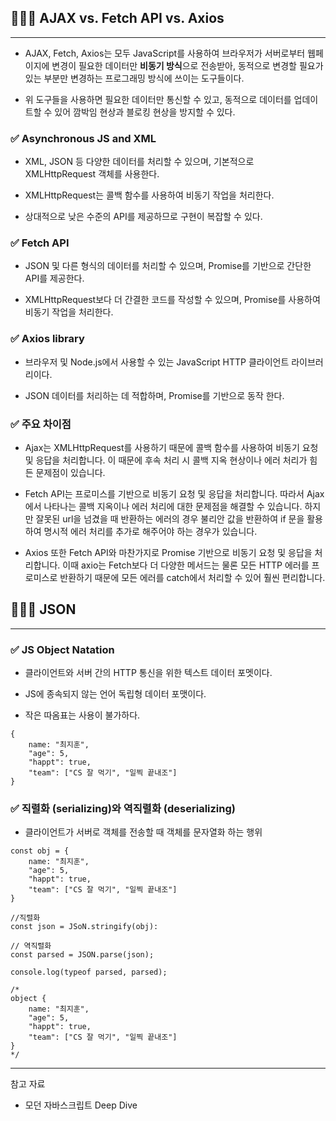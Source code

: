 ## 🧑🏻‍💻 AJAX vs. Fetch API vs. Axios

---

- AJAX, Fetch, Axios는 모두 JavaScript를 사용하여 브라우저가 서버로부터 웹페이지에 변경이 필요한 데이터만 **비동기 방식**으로 전송받아, 동적으로 변경할 필요가 있는 부분만 변경하는 프로그래밍 방식에 쓰이는 도구들이다.

- 위 도구들을 사용하면 필요한 데이터만 통신할 수 있고, 동적으로 데이터를 업데이트할 수 있어 깜박임 현상과 블로킹 현상을 방지할 수 있다.

### ✅ Asynchronous JS and XML

- XML, JSON 등 다양한 데이터를 처리할 수 있으며, 기본적으로 XMLHttpRequest 객체를 사용한다. 

- XMLHttpRequest는 콜백 함수를 사용하여 비동기 작업을 처리한다.

- 상대적으로 낮은 수준의 API를 제공하므로 구현이 복잡할 수 있다.

### ✅ Fetch API

- JSON 및 다른 형식의 데이터를 처리할 수 있으며, Promise를 기반으로 간단한 API를 제공한다.

- XMLHttpRequest보다 더 간결한 코드를 작성할 수 있으며, Promise를 사용하여 비동기 작업을 처리한다.

### ✅ Axios library

- 브라우저 및 Node.js에서 사용할 수 있는 JavaScript HTTP 클라이언트 라이브러리이다.

- JSON 데이터를 처리하는 데 적합하며, Promise를 기반으로 동작 한다.

### ✅ 주요 차이점

- Ajax는 XMLHttpRequest를 사용하기 때문에 콜백 함수를 사용하여 비동기 요청 및 응답을 처리합니다. 이 때문에 후속 처리 시 콜백 지옥 현상이나 에러 처리가 힘든 문제점이 있습니다.

- Fetch API는 프로미스를 기반으로 비동기 요청 및 응답을 처리합니다. 따라서 Ajax에서 나타나는 콜백 지옥이나 에러 처리에 대한 문제점을 해결할 수 있습니다. 하지만 잘못된 url을 넘겼을 때 반환하는 에러의 경우 불리안 값을 반환하여 if 문을 활용하여 명시적 에러 처리를 추가로 해주어야 하는 경우가 있습니다.

- Axios 또한 Fetch API와 마찬가지로 Promise 기반으로 비동기 요청 및 응답을 처리합니다. 이때 axio는 Fetch보다 더 다양한 메서드는 물론 모든 HTTP 에러를 프로미스로 반환하기 때문에 모든 에러를 catch에서 처리할 수 있어 훨씬 편리합니다.

## 🧑🏻‍💻 JSON

---

### ✅ JS Object Natation

- 클라이언트와 서버 간의 HTTP 통신을 위한 텍스트 데이터 포멧이다.

- JS에 종속되지 않는 언어 독립형 데이터 포맷이다.

- 작은 따옴표는 사용이 불가하다.

```tsx
{
	name: "최지훈",
	"age": 5,
	"happt": true,
	"team": ["CS 잘 먹기", "일찍 끝내조"]
}
```

### ✅ 직렬화 (serializing)와 역직렬화 (deserializing)

- 클라이언트가 서버로 객체를 전송할 때 객체를 문자열화 하는 행위

```tsx
const obj = {
	name: "최지훈",
	"age": 5,
	"happt": true,
	"team": ["CS 잘 먹기", "일찍 끝내조"]
}

//직렬화
const json = JSoN.stringify(obj):

// 역직렬화
const parsed = JSON.parse(json);

console.log(typeof parsed, parsed);

/*
object {
	name: "최지훈",
	"age": 5,
	"happt": true,
	"team": ["CS 잘 먹기", "일찍 끝내조"]
}
*/
```
---
참고 자료
- 모던 자바스크립트 Deep Dive
